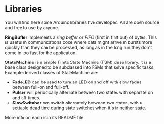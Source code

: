 # Libraries
You will find here some Arduino libraries I've developed. All are open source and free to use by anyone.

__RingBuffer__ implements a _ring buffer_ or _FIFO_ (first in first out) of bytes.  This is useful in communications code where data might arrive in bursts more quickly than they can be processed, as long as in the long run they don't come in too fast for the application.

__StateMachine__ is a simple Finite State Machine (FSM) class library.  It is a base class designed to be subclassed into FSMs that solve specific tasks.  Example derived classes of StateMachine are:

* __FadeLED__ can be used to turn an LED on and off with slow fades between full-on and full-off.
* __Pulser__ will periodically alternate between two states with separate on and off times.
* __SlowSwitcher__ can switch alternately between two states, with a settable dead time during state switches when it's in neither state.
  
More info on each is in its README file.
